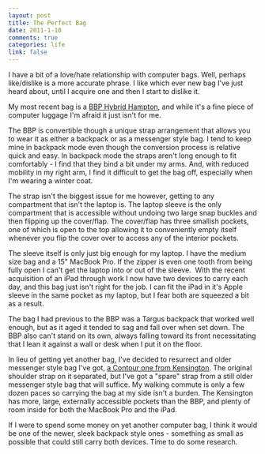 ```yaml
--- 
layout: post
title: The Perfect Bag
date: 2011-1-10
comments: true
categories: life
link: false
---
```

I have a bit of a love/hate relationship with computer bags. Well, perhaps like/dislike is a more accurate phrase. I like which ever new bag I've just heard about, until I acquire one and then I start to dislike it.

My most recent bag is a <a title="bbp Hybrid Hampton" href="http://www.bbpbags.com/hamptons.html" target="_blank">BBP Hybrid Hampton</a>, and while it's a fine piece of computer luggage I'm afraid it just isn't for me.

The BBP is convertible though a unique strap arrangement that allows you to wear it as either a backpack or as a messenger style bag. I tend to keep mine in backpack mode even though the conversion process is relative quick and easy. In backpack mode the straps aren't long enough to fit comfortably - I find that they bind a bit under my arms. And, with reduced mobility in my right arm, I find it difficult to get the bag off, especially when I'm wearing a winter coat.

The strap isn't the biggest issue for me however, getting to any compartment that isn't the laptop is. The laptop sleeve is the only compartment that is accessible without undoing two large snap buckles and then flipping up the cover/flap. The cover/flap has three smallish pockets, one of which is open to the top allowing it to conveniently empty itself whenever you flip the cover over to access any of the interior pockets.

The sleeve itself is only just big enough for my laptop. I have the medium size bag and a 15" MacBook Pro. If the zipper is even one tooth from being fully open I can't get the laptop into or out of the sleeve.  With the recent acquisition of an iPad through work I now have two devices to carry each day, and this bag just isn't right for the job. I can fit the iPad in it's Apple sleeve in the same pocket as my laptop, but I fear both are squeezed a bit as a result.

The bag I had previous to the BBP was a Targus backpack that worked well enough, but as it aged it tended to sag and fall over when set down. The BBP also can't stand on its own, always falling toward its front necessitating that I lean it against a wall or desk when I put it on the floor.

In lieu of getting yet another bag, I've decided to resurrect and older messenger style bag I've got, <a title="Kensington Contour bags" href="http://us.kensington.com/html/11150.html" target="_blank">a Contour one from Kensington</a>. The original shoulder strap on it separated, but I've got a "spare" strap from a still older messenger style bag that will suffice. My walking commute is only a few dozen paces so carrying the bag at my side isn't a burden. The Kensington has more, large, externally accessible pockets than the BBP, and plenty of room inside for both the MacBook Pro and the iPad.

If I were to spend some money on yet another computer bag, I think it would be one of the newer, sleek backpack style ones - something as small as possible that could still carry both devices. Time to do some research.
